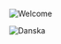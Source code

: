![Welcome](https://c.tenor.com/RNoFATiyRcIAAAAi/welcome-colorful-text.gif)



![Danska](https://github.com/MkBEt/web/blob/main/assets/img/danska.png)

